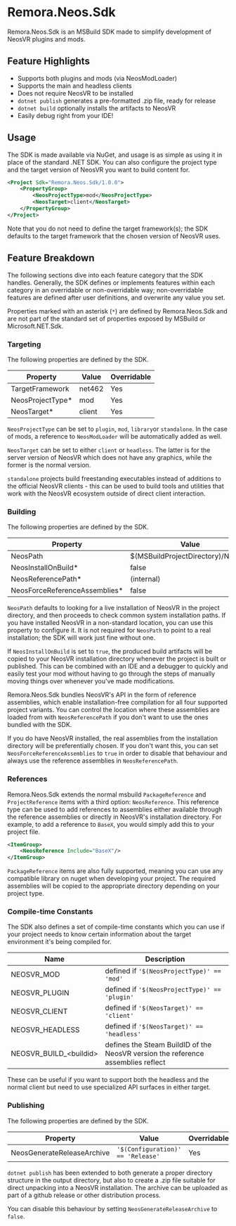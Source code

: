 Remora.Neos.Sdk
==========
Remora.Neos.Sdk is an MSBuild SDK made to simplify development of NeosVR plugins
and mods.

## Feature Highlights
* Supports both plugins and mods (via NeosModLoader)
* Supports the main and headless clients
* Does not require NeosVR to be installed
* `dotnet publish` generates a pre-formatted .zip file, ready for release
* `dotnet build` optionally installs the artifacts to NeosVR
* Easily debug right from your IDE!

## Usage
The SDK is made available via NuGet, and usage is as simple as using it in place
of the standard .NET SDK. You can also configure the project type and the target
version of NeosVR you want to build content for.

```xml
<Project Sdk="Remora.Neos.Sdk/1.0.0">
    <PropertyGroup>
        <NeosProjectType>mod</NeosProjectType>
        <NeosTarget>client</NeosTarget>
    </PropertyGroup>
</Project>
```

Note that you do not need to define the target framework(s); the SDK defaults to
the target framework that the chosen version of NeosVR uses.

## Feature Breakdown
The following sections dive into each feature category that the SDK handles.
Generally, the SDK defines or implements features within each category in an
overridable or non-overridable way; non-overridable features are defined after
user definitions, and overwrite any value you set.

Properties marked with an asterisk (`*`) are defined by Remora.Neos.Sdk and are 
not part of the standard set of properties exposed by MSBuild or 
Microsoft.NET.Sdk.

### Targeting
The following properties are defined by the SDK.

| Property         | Value  | Overridable |
|------------------|--------|-------------|
| TargetFramework  | net462 | Yes         |
| NeosProjectType* | mod    | Yes         |
| NeosTarget*      | client | Yes         |

`NeosProjectType` can be set to `plugin`, `mod`, `library`or `standalone`. In the case of
mods, a reference to `NeosModLoader` will be automatically added as well.

`NeosTarget` can be set to either `client` or `headless`. The latter is for the
server version of NeosVR which does not have any graphics, while the former is
the normal version.

`standalone` projects build freestanding executables instead of additions to the
official NeosVR clients - this can be used to build tools and utilities that
work with the NeosVR ecosystem outside of direct client interaction.

### Building
The following properties are defined by the SDK.

| Property                      | Value                             | Overridable |
|-------------------------------|-----------------------------------|-------------|
| NeosPath                      | $(MSBuildProjectDirectory)/NeosVR | Yes         |
| NeosInstallOnBuild*           | false                             | Yes         |
| NeosReferencePath*            | (internal)                        | Yes         |
| NeosForceReferenceAssemblies* | false                             | Yes         |

`NeosPath` defaults to looking for a live installation of NeosVR in the project
directory, and then proceeds to check common system installation paths. If you
have installed NeosVR in a non-standard location, you can use this property to
configure it. It is not required for `NeosPath` to point to a real installation;
the SDK will work just fine without one.

If `NeosInstallOnBuild` is set to `true`, the produced build artifacts will be 
copied to your NeosVR installation directory whenever the project is built or 
published. This can be combined with an IDE and a debugger to quickly and easily
test your mod without having to go through the steps of manually moving things 
over whenever you've made modifications.

Remora.Neos.Sdk bundles NeosVR's API in the form of reference assemblies, which
enable installation-free compilation for all four supported project variants.
You can control the location where these assemblies are loaded from with 
`NeosReferencePath` if you don't want to use the ones bundled with the SDK.

If you do have NeosVR installed, the real assemblies from the installation
directory will be preferentially chosen. If you don't want this, you can set
`NeosForceReferenceAssemblies` to `true` in order to disable that behaviour and 
always use the reference assemblies in `NeosReferencePath`.

### References
Remora.Neos.Sdk extends the normal msbuild `PackageReference` and 
`ProjectReference` items with a third option: `NeosReference`. This reference 
type can be used to add references to assemblies either available through the 
reference assemblies or directly in NeosVR's installation directory. For 
example, to add a reference to `BaseX`, you would simply add this to your 
project file.

```xml
<ItemGroup>
    <NeosReference Include="BaseX"/>
</ItemGroup>
```

`PackageReference` items are also fully supported, meaning you can use any 
compatible library on nuget when developing your project. The required 
assemblies will be copied to the appropriate directory depending on your project
type.

### Compile-time Constants
The SDK also defines a set of compile-time constants which you can use if your 
project needs to know certain information about the target environment it's 
being compiled for.

| Name                     | Description                                                                      |
|--------------------------|----------------------------------------------------------------------------------|
| NEOSVR_MOD               | defined if `'$(NeosProjectType)' == 'mod'`                                       |
| NEOSVR_PLUGIN            | defined if `'$(NeosProjectType)' == 'plugin'`                                    |
| NEOSVR_CLIENT            | defined if `'$(NeosTarget)' == 'client'`                                         |
| NEOSVR_HEADLESS          | defined if `'$(NeosTarget)' == 'headless'`                                       |
| NEOSVR_BUILD_\<buildid\> | defines the Steam BuildID of the NeosVR version the reference assemblies reflect |

These can be useful if you want to support both the headless and the normal 
client but need to use specialized API surfaces in either target.

### Publishing
The following properties are defined by the SDK.

| Property                   | Value                             | Overridable |
|----------------------------|-----------------------------------|-------------|
| NeosGenerateReleaseArchive | `'$(Configuration)' == 'Release'` | Yes         |

`dotnet publish` has been extended to both generate a proper directory structure
in the output directory, but also to create a .zip file suitable for direct 
unpacking into a NeosVR installation. The archive can be uploaded as part of a 
github release or other distribution process.

You can disable this behaviour by setting `NeosGenerateReleaseArchive` to 
`false`.
